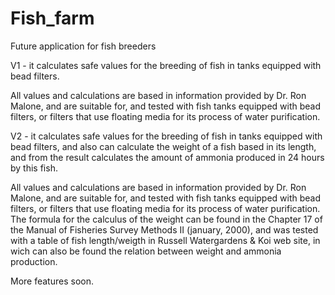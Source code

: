 # Fish_farm

Future application for fish breeders

V1 - it calculates safe values for the breeding of fish in tanks equipped with bead filters.

All values and calculations are based in information provided by Dr. Ron Malone, and are suitable for, and tested with fish tanks equipped with bead filters, or filters that use floating media for its process of water purification.


V2 - it calculates safe values for the breeding of fish in tanks equipped with bead filters, and also can calculate the weight of a fish based in its length, and from the result calculates the amount of ammonia produced in 24 hours by this fish.

All values and calculations are based in information provided by Dr. Ron Malone, and are suitable for, and tested with fish tanks equipped with bead filters, or filters that use floating media for its process of water purification.
The formula for the calculus of the weight can be found in the Chapter 17 of the Manual of Fisheries Survey Methods II (january, 2000), and was tested with a table of fish length/weigth in Russell Watergardens & Koi web site, in wich can also be found the relation between weight and ammonia production.

More features soon.
